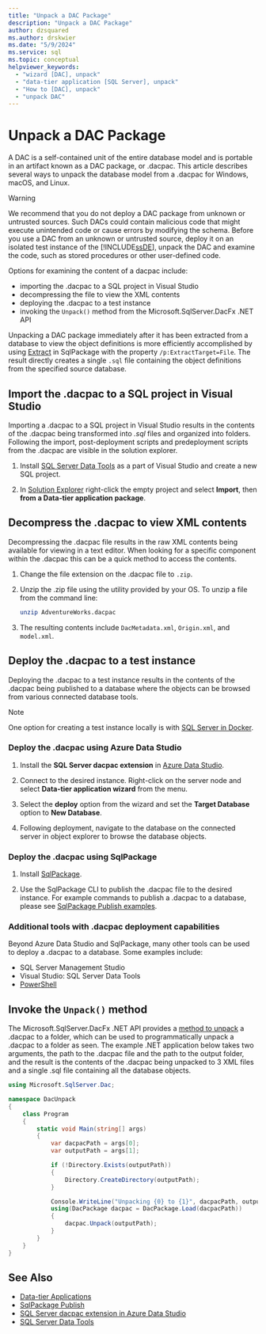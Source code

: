 ```yaml
---
title: "Unpack a DAC Package"
description: "Unpack a DAC Package"
author: dzsquared
ms.author: drskwier
ms.date: "5/9/2024"
ms.service: sql
ms.topic: conceptual
helpviewer_keywords:
  - "wizard [DAC], unpack"
  - "data-tier application [SQL Server], unpack"
  - "How to [DAC], unpack"
  - "unpack DAC"
---
```

# Unpack a DAC Package

A DAC is a self-contained unit of the entire database model and is portable in an artifact known as a DAC package, or .dacpac.  This article describes several ways to unpack the database model from a .dacpac for Windows, macOS, and Linux.

> [!WARNING]
> We recommend that you do not deploy a DAC package from unknown or untrusted sources. Such DACs could contain malicious code that might execute unintended code or cause errors by modifying the schema. Before you use a DAC from an unknown or untrusted source, deploy it on an isolated test instance of the [!INCLUDE[ssDE](../../includes/ssde-md.md)], unpack the DAC and examine the code, such as stored procedures or other user-defined code.

Options for examining the content of a dacpac include:

- importing the .dacpac to a SQL project in Visual Studio
- decompressing the file to view the XML contents
- deploying the .dacpac to a test instance
- invoking the `Unpack()` method from the Microsoft.SqlServer.DacFx .NET API

Unpacking a DAC package immediately after it has been extracted from a database to view the object definitions is more efficiently accomplished by using [Extract](../../tools/sqlpackage/sqlpackage-extract.md) in SqlPackage with the property `/p:ExtractTarget=File`. The result directly creates a single `.sql` file containing the object definitions from the specified source database.

## Import the .dacpac to a SQL project in Visual Studio

Importing a .dacpac to a SQL project in Visual Studio results in the contents of the .dacpac being transformed into *.sql* files and organized into folders. Following the import, post-deployment scripts and predeployment scripts from the .dacpac are visible in the solution explorer.

1. Install [SQL Server Data Tools](../../ssdt/download-sql-server-data-tools-ssdt.md) as a part of Visual Studio and create a new SQL project.

2. In [Solution Explorer](/visualstudio/ide/use-solution-explorer) right-click the empty project and select **Import**, then **from a Data-tier application package**.

## Decompress the .dacpac to view XML contents

Decompressing the .dacpac file results in the raw XML contents being available for viewing in a text editor.  When looking for a specific component within the .dacpac this can be a quick method to access the contents.

1. Change the file extension on the .dacpac file to `.zip`.

2. Unzip the .zip file using the utility provided by your OS. To unzip a file from the command line:

    ```bash
    unzip AdventureWorks.dacpac
    ```

3. The resulting contents include `DacMetadata.xml`, `Origin.xml`, and `model.xml`.

## Deploy the .dacpac to a test instance

Deploying the .dacpac to a test instance results in the contents of the .dacpac being published to a database where the objects can be browsed from various connected database tools.

> [!NOTE]
> One option for creating a test instance locally is with [SQL Server in Docker](../../linux/quickstart-install-connect-docker.md#pullandrun2022).

### Deploy the .dacpac using Azure Data Studio

1. Install the **SQL Server dacpac extension** in [Azure Data Studio](/azure-data-studio/extensions/sql-server-dacpac-extension).

2. Connect to the desired instance. Right-click on the server node and select **Data-tier application wizard** from the menu.

3. Select the **deploy** option from the wizard and set the **Target Database** option to **New Database**.

4. Following deployment, navigate to the database on the connected server in object explorer to browse the database objects.

### Deploy the .dacpac using SqlPackage

1. Install [SqlPackage](../../tools/sqlpackage/sqlpackage-download.md).

2. Use the SqlPackage CLI to publish the .dacpac file to the desired instance.  For example commands to publish a .dacpac to a database, please see [SqlPackage Publish examples](../../tools/sqlpackage/sqlpackage-publish.md#examples).

### Additional tools with .dacpac deployment capabilities

Beyond Azure Data Studio and SqlPackage, many other tools can be used to deploy a .dacpac to a database.  Some examples include:

- SQL Server Management Studio
- Visual Studio: SQL Server Data Tools
- [PowerShell](deploy-a-data-tier-application.md#use-powershell)

## Invoke the `Unpack()` method

The Microsoft.SqlServer.DacFx .NET API provides a [method to unpack](/dotnet/api/microsoft.sqlserver.dac.dacpackage.unpack) a .dacpac to a folder, which can be used to programmatically unpack a .dacpac to a folder as seen. The example .NET application below takes two arguments, the path to the .dacpac file and the path to the output folder, and the result is the contents of the .dacpac being unpacked to 3 XML files and a single .sql file containing all the database objects.

```csharp
using Microsoft.SqlServer.Dac;

namespace DacUnpack
{
    class Program
    {
        static void Main(string[] args)
        {
            var dacpacPath = args[0];
            var outputPath = args[1];

            if (!Directory.Exists(outputPath))
            {
                Directory.CreateDirectory(outputPath);
            }

            Console.WriteLine("Unpacking {0} to {1}", dacpacPath, outputPath);
            using(DacPackage dacpac = DacPackage.Load(dacpacPath))
            {
                dacpac.Unpack(outputPath);
            }
        }
    }
}
```

## See Also

- [Data-tier Applications](../../relational-databases/data-tier-applications/data-tier-applications.md)
- [SqlPackage Publish](../../tools/sqlpackage/sqlpackage-publish.md)
- [SQL Server dacpac extension in Azure Data Studio](/azure-data-studio/extensions/sql-server-dacpac-extension)
- [SQL Server Data Tools](../../ssdt/download-sql-server-data-tools-ssdt.md)